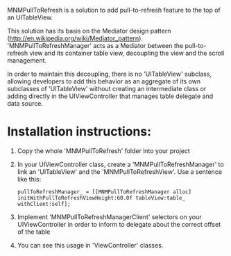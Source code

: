 MNMPullToRefresh is a solution to add pull-to-refresh feature to the top of an UITableView.

This solution has its basis on the Mediator design pattern (http://en.wikipedia.org/wiki/Mediator_pattern). 'MNMPullToRefreshManager' acts as a Mediator between the pull-to-refresh view and its container table view, decoupling the view and the scroll management.

In order to maintain this decoupling, there is no 'UITableView' subclass, allowing developers to add this behavior as an aggregate of its own subclasses of 'UITableView' without creating an intermediate class or adding directly in the UIViewController that manages table delegate and data source.

Installation instructions:
=========================

1) Copy the whole 'MNMPullToRefresh' folder into your project

2) In your UIViewController class, create a 'MNMPullToRefreshManager' to link an 'UITableView' and the 'MNMPullToRefreshView'. Use a sentence like this:

       pullToRefreshManager_ = [[MNMPullToRefreshManager alloc] initWithPullToRefreshViewHeight:60.0f tableView:table_ withClient:self];
    
3) Implement 'MNMPullToRefreshManagerClient' selectors on your UIViewController in order to inform to delegate about the correct offset of the table

4) You can see this usage in 'ViewController' classes.